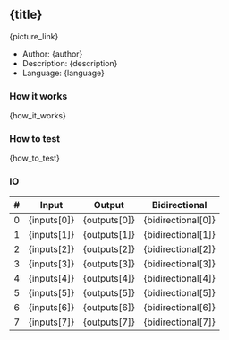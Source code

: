 ## {title}

{picture_link}

* Author: {author}
* Description: {description}
* Language: {language}

### How it works

{how_it_works}

### How to test

{how_to_test}

### IO

| # | Input        | Output       | Bidirectional      |
|---|--------------|--------------|--------------------|
| 0 | {inputs[0]}  | {outputs[0]} | {bidirectional[0]} |
| 1 | {inputs[1]}  | {outputs[1]} | {bidirectional[1]} |
| 2 | {inputs[2]}  | {outputs[2]} | {bidirectional[2]} |
| 3 | {inputs[3]}  | {outputs[3]} | {bidirectional[3]} |
| 4 | {inputs[4]}  | {outputs[4]} | {bidirectional[4]} |
| 5 | {inputs[5]}  | {outputs[5]} | {bidirectional[5]} |
| 6 | {inputs[6]}  | {outputs[6]} | {bidirectional[6]} |
| 7 | {inputs[7]}  | {outputs[7]} | {bidirectional[7]} |
